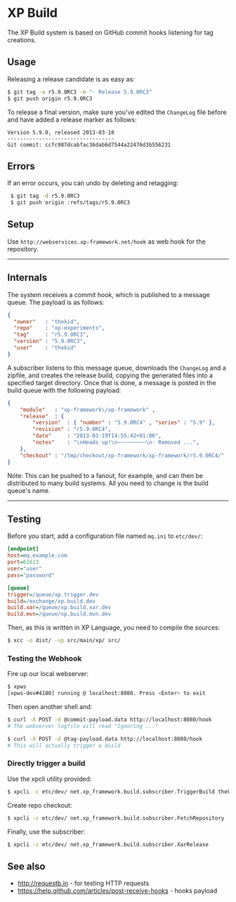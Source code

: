 XP Build
========
The XP Build system is based on GitHub commit hooks listening for tag creations.

Usage
-----
Releasing a release candidate is as easy as:

```sh
$ git tag -a r5.9.0RC3 -m "- Release 5.9.0RC3"
$ git push origin r5.9.0RC3
```

To release a final version, make sure you've edited the `ChangeLog` file before
and have added a release marker as follows:

```
Version 5.9.0, released 2013-03-18
----------------------------------
Git commit: ccfc987dcabfac36dab6d7544a22476d3b556231
```

Errors
------
If an error occurs, you can undo by deleting and retagging:

```sh
 $ git tag -d r5.9.0RC3
 $ git push origin :refs/tags/r5.9.0RC3
```

Setup
-----
Use `http://webservices.xp-framework.net/hook` as web hook for the repository.

* * *

Internals
---------
The system receives a commit hook, which is published to a message queue. 
The payload is as follows:

```json
{ 
  "owner" 	: "thekid",
  "repo"  	: "xp-experiments", 
  "tag"   	: "r5.9.0RC3",
  "version" : "5.9.0RC3",
  "user"  	: "thekid" 
}
```

A subscriber listens to this message queue, downloads the `ChangeLog` and
a zipfile, and creates the release build, copying the generated files into 
a specified target directory. Once that is done, a message is posted in the
build queue with the following payload:

```json
{ 
	"module"   : "xp-framework\/xp-framework" , 
	"release"  : { 
		"version"  : { "number" : "5.9.0RC4" , "series" : "5.9" }, 
		"revision" : "r5.9.0RC4", 
		"date"     : "2013-03-19T14:55:42+01:00",
		"notes"    : "\nHeads up!\n~~~~~~~~~\n- Removed ...",
	},
	"checkout" : "/tmp/checkout/xp-framework/xp-framework/r5.9.0RC4/" 
}
```

Note: This can be pushed to a fanout, for example, and can then be
distributed to many build systems. All you need to change is the build 
queue's name.

* * *

Testing
-------
Before you start, add a configuration file named `mq.ini` to `etc/dev/`:

```ini
[endpoint]
host=mq.example.com
port=61613
user="user"
pass="password"

[queue]
trigger=/queue/xp.trigger.dev
build=/exchange/xp.build.dev
build.xar=/queue/xp.build.xar.dev
build.mvn=/queue/xp.build.mvn.dev
```

Then, as this is written in XP Language, you need to compile the sources:

```sh
$ xcc -o dist/ -sp src/main/xp/ src/
```

### Testing the Webhook
Fire up our local webserver:

```sh
$ xpws
[xpws-dev#4180] running @ localhost:8080. Press <Enter> to exit
```

Then open another shell and:

```sh
$ curl -X POST -d @commit-payload.data http://localhost:8080/hook
# The webserver logfile will read "Ignoring ..."

$ curl -X POST -d @tag-payload.data http://localhost:8080/hook
# This will actually trigger a build
```

### Directly trigger a build
Use the xpcli utility provided:

```sh
$ xpcli -c etc/dev/ net.xp_framework.build.subscriber.TriggerBuild thekid/xp-framework r5.9.0RC5
```

Create repo checkout:

```sh
$ xpcli -c etc/dev/ net.xp_framework.build.subscriber.FetchRepository
```

Finally, use the subscriber:

```sh
$ xpcli -c etc/dev/ net.xp_framework.build.subscriber.XarRelease
```

See also
--------
* http://requestb.in - for testing HTTP requests
* https://help.github.com/articles/post-receive-hooks - hooks payload